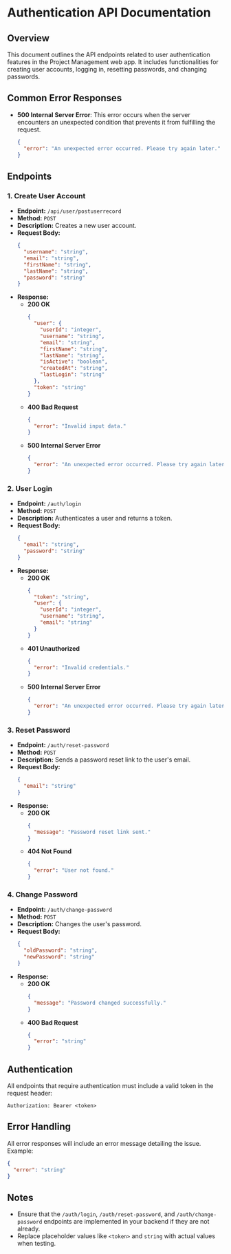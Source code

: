 # Authentication API Documentation

## Overview
This document outlines the API endpoints related to user authentication features in the Project Management web app. It includes functionalities for creating user accounts, logging in, resetting passwords, and changing passwords.

## Common Error Responses
- **500 Internal Server Error**: This error occurs when the server encounters an unexpected condition that prevents it from fulfilling the request.
  ```json
  {
    "error": "An unexpected error occurred. Please try again later."
  }
  ```
  
## Endpoints

### 1. Create User Account
- **Endpoint:** `/api/user/postuserrecord`
- **Method:** `POST`
- **Description:** Creates a new user account.
- **Request Body:**
  ```json
  {
    "username": "string",
    "email": "string",
    "firstName": "string",
    "lastName": "string",
    "password": "string"
  }
  ```
- **Response:**
  - **200 OK**
    ```json
    {
      "user": {
        "userId": "integer",
        "username": "string",
        "email": "string",
        "firstName": "string",
        "lastName": "string",
        "isActive": "boolean",
        "createdAt": "string",
        "lastLogin": "string"
      },
      "token": "string"
    }
    ```
  - **400 Bad Request**
    ```json
    {
      "error": "Invalid input data."
    }
    ```
  - **500 Internal Server Error**
    ```json
    {
      "error": "An unexpected error occurred. Please try again later."
    }
    ```

### 2. User Login
- **Endpoint:** `/auth/login`
- **Method:** `POST`
- **Description:** Authenticates a user and returns a token.
- **Request Body:**
  ```json
  {
    "email": "string",
    "password": "string"
  }
  ```
- **Response:**
  - **200 OK**
    ```json
    {
      "token": "string",
      "user": {
        "userId": "integer",
        "username": "string",
        "email": "string"
      }
    }
    ```
  - **401 Unauthorized**
    ```json
    {
      "error": "Invalid credentials."
    }
    ```
  - **500 Internal Server Error**
    ```json
    {
      "error": "An unexpected error occurred. Please try again later."
    }
    ```  

### 3. Reset Password
- **Endpoint:** `/auth/reset-password`
- **Method:** `POST`
- **Description:** Sends a password reset link to the user's email.
- **Request Body:**
  ```json
  {
    "email": "string"
  }
  ```
- **Response:**
  - **200 OK**
    ```json
    {
      "message": "Password reset link sent."
    }
    ```
  - **404 Not Found**
    ```json
    {
      "error": "User not found."
    }
    ```

### 4. Change Password
- **Endpoint:** `/auth/change-password`
- **Method:** `POST`
- **Description:** Changes the user's password.
- **Request Body:**
  ```json
  {
    "oldPassword": "string",
    "newPassword": "string"
  }
  ```
- **Response:**
  - **200 OK**
    ```json
    {
      "message": "Password changed successfully."
    }
    ```
  - **400 Bad Request**
    ```json
    {
      "error": "string"
    }
    ```
    

## Authentication
All endpoints that require authentication must include a valid token in the request header:
```
Authorization: Bearer <token>
```

## Error Handling
All error responses will include an error message detailing the issue. Example:
```json
{
  "error": "string"
}
```

## Notes
- Ensure that the `/auth/login`, `/auth/reset-password`, and `/auth/change-password` endpoints are implemented in your backend if they are not already.
- Replace placeholder values like `<token>` and `string` with actual values when testing.
